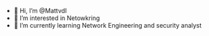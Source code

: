 - 👋 Hi, I’m @Mattvdl
- 👀 I’m interested in Netowkring
- 🌱 I’m currently learning Network Engineering and security analyst

<!---
Mattvdl/Mattvdl is a ✨ special ✨ repository because its `README.md` (this file) appears on your GitHub profile.
You can click the Preview link to take a look at your changes.
--->
